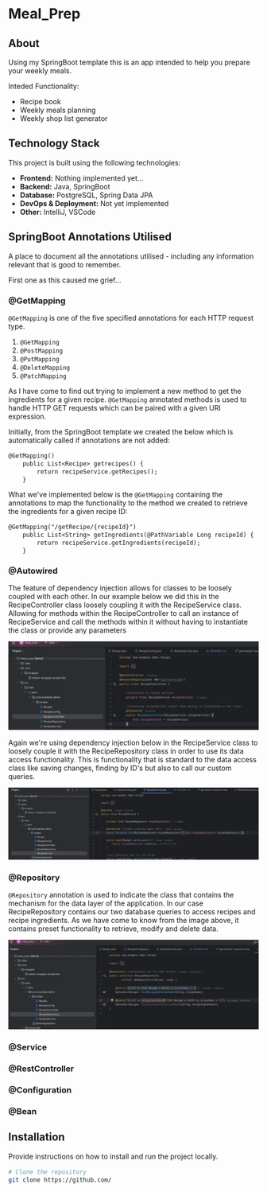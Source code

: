 # Meal_Prep

## About

Using my SpringBoot template this is an app intended to help you prepare your weekly meals. 

Inteded Functionality:
  - Recipe book
  - Weekly meals planning
  - Weekly shop list generator

## Technology Stack

This project is built using the following technologies:

- **Frontend:** Nothing implemented yet...
- **Backend:** Java, SpringBoot
- **Database:** PostgreSQL, Spring Data JPA
- **DevOps & Deployment:** Not yet implemented
- **Other:** IntelliJ, VSCode 

## SpringBoot Annotations Utilised

A place to document all the annotations utilised - including any 
information relevant that is good to remember.

First one as this caused me grief...

### @GetMapping
`@GetMapping` is one of the five specified annotations for each HTTP request type.

1. `@GetMapping`
2. `@PostMapping`
3. `@PutMapping`
4. `@DeleteMapping`
5. `@PatchMapping`

As I have come to find out trying to implement a new method to 
get the ingredients for a given recipe. `@GetMapping` 
annotated methods is used to handle HTTP GET requests which can 
be paired with a given URI expression.

Initially, from the SpringBoot template we created the 
below which is automatically called if annotations are not added:

    @GetMapping()
        public List<Recipe> getrecipes() {
            return recipeService.getRecipes();
        }

What we've implemented below is the `@GetMapping` containing the annotations to map the
functionality to the method we created to retrieve the ingredients for a given recipe ID:

    @GetMapping("/getRecipe/{recipeId}")
        public List<String> getIngredients(@PathVariable Long recipeId) {
            return recipeService.getIngredients(recipeId); 
        }

### @Autowired
The feature of dependency injection allows for classes to be loosely
coupled with each other. In our example below we did this in the
RecipeController class loosely coupling it with the RecipeService
class. Allowing for methods within the RecipeController to call
an instance of RecipeService and call the methods within it without
having to instantiate the class or provide any parameters

![img.png](img.png)

Again we're using dependency injection below in the RecipeService 
class to loosely couple it with the RecipeRepository class
in order to use its data access functionality. This is functionality
that is standard to the data access class like saving changes,
finding by ID's but also to call our custom queries.

![img_1.png](img_1.png)

### @Repository
`@Repository` annotation is used to indicate the class that 
contains the mechanism for the data layer of the application. 
In our case RecipeRepository contains our two database queries
to access recipes and recipe ingredients. As we have come to know
from the image above, it contains preset functionality to 
retrieve, modify and delete data.

![img_2.png](img_2.png)

### @Service


### @RestController


### @Configuration


### @Bean



## Installation

Provide instructions on how to install and run the project locally.

```bash
# Clone the repository
git clone https://github.com/

```
